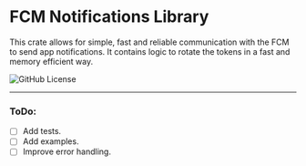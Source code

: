 # FCM Notifications Library
This crate allows for simple, fast and reliable communication with the FCM to send app notifications.
It contains logic to rotate the tokens in a fast and memory efficient way.

![GitHub License](https://img.shields.io/github/license/ywegel/oauth_fcm)

___

### ToDo:
- [ ] Add tests.
- [ ] Add examples.
- [ ] Improve error handling.
